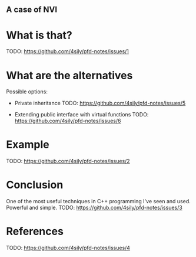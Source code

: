 ## A case of NVI

# What is that?

TODO: https://github.com/4sily/pfd-notes/issues/1

# What are the alternatives

Possible options:
- Private inheritance
TODO: https://github.com/4sily/pfd-notes/issues/5

- Extending public interface with virtual functions
TODO: https://github.com/4sily/pfd-notes/issues/6

# Example

TODO: https://github.com/4sily/pfd-notes/issues/2

# Conclusion

One of the most useful techniques in C++ programming I've seen and used.
Powerful and simple.
TODO: https://github.com/4sily/pfd-notes/issues/3

# References

TODO: https://github.com/4sily/pfd-notes/issues/4
